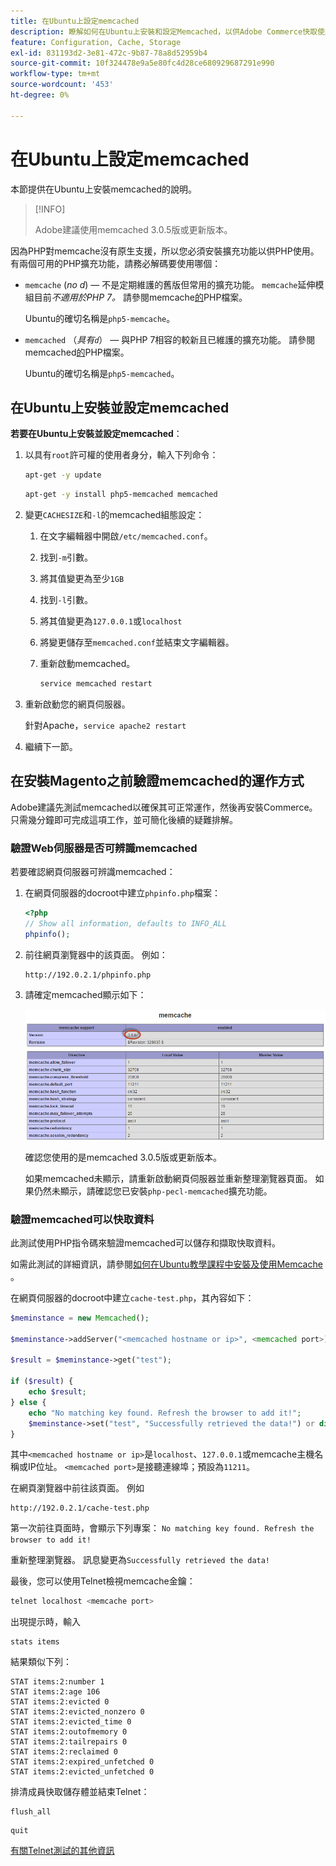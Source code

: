 ```yaml
---
title: 在Ubuntu上設定memcached
description: 瞭解如何在Ubuntu上安裝和設定Memcached，以供Adobe Commerce快取使用。 探索設定指示和最佳化秘訣。
feature: Configuration, Cache, Storage
exl-id: 831193d2-3e81-472c-9b87-78a8d52959b4
source-git-commit: 10f324478e9a5e80fc4d28ce680929687291e990
workflow-type: tm+mt
source-wordcount: '453'
ht-degree: 0%

---
```


# 在Ubuntu上設定memcached

本節提供在Ubuntu上安裝memcached的說明。

>[!INFO]
>
>Adobe建議使用memcached 3.0.5版或更新版本。

因為PHP對memcache沒有原生支援，所以您必須安裝擴充功能以供PHP使用。 有兩個可用的PHP擴充功能，請務必解碼要使用哪個：

- `memcache` (_no d_) — 不是定期維護的舊版但常用的擴充功能。
`memcache`延伸模組目前&#x200B;_不適用於PHP 7。_ 請參閱memcache[的](https://www.php.net/manual/en/book.memcache.php)PHP檔案。

  Ubuntu的確切名稱是`php5-memcache`。

- `memcached` （_具有`d`_） — 與PHP 7相容的較新且已維護的擴充功能。 請參閱memcached[的](https://www.php.net/manual/en/book.memcached.php)PHP檔案。

  Ubuntu的確切名稱是`php5-memcached`。

## 在Ubuntu上安裝並設定memcached

**若要在Ubuntu上安裝並設定memcached**：

1. 以具有`root`許可權的使用者身分，輸入下列命令：

   ```bash
   apt-get -y update
   ```

   ```bash
   apt-get -y install php5-memcached memcached
   ```

1. 變更`CACHESIZE`和`-l`的memcached組態設定：

   1. 在文字編輯器中開啟`/etc/memcached.conf`。
   1. 找到`-m`引數。
   1. 將其值變更為至少`1GB`
   1. 找到`-l`引數。
   1. 將其值變更為`127.0.0.1`或`localhost`
   1. 將變更儲存至`memcached.conf`並結束文字編輯器。
   1. 重新啟動memcached。

      ```bash
      service memcached restart
      ```

1. 重新啟動您的網頁伺服器。

   針對Apache，`service apache2 restart`

1. 繼續下一節。

## 在安裝Magento之前驗證memcached的運作方式

Adobe建議先測試memcached以確保其可正常運作，然後再安裝Commerce。 只需幾分鐘即可完成這項工作，並可簡化後續的疑難排解。

### 驗證Web伺服器是否可辨識memcached

若要確認網頁伺服器可辨識memcached：

1. 在網頁伺服器的docroot中建立`phpinfo.php`檔案：

   ```php
   <?php
   // Show all information, defaults to INFO_ALL
   phpinfo();
   ```

1. 前往網頁瀏覽器中的該頁面。 例如：

   ```http
   http://192.0.2.1/phpinfo.php
   ```

1. 請確定memcached顯示如下：

   ![確認網頁伺服器可辨識memcached](../../assets/configuration/memcache.png)

   確認您使用的是memcached 3.0.5版或更新版本。

   如果memcached未顯示，請重新啟動網頁伺服器並重新整理瀏覽器頁面。 如果仍然未顯示，請確認您已安裝`php-pecl-memcached`擴充功能。

### 驗證memcached可以快取資料

此測試使用PHP指令碼來驗證memcached可以儲存和擷取快取資料。

如需此測試的詳細資訊，請參閱[如何在Ubuntu教學課程中安裝及使用Memcache &#x200B;](https://www.digitalocean.com/community/tutorials/how-to-install-and-use-memcache-on-ubuntu-14-04)。

在網頁伺服器的docroot中建立`cache-test.php`，其內容如下：

```php
$meminstance = new Memcached();

$meminstance->addServer("<memcached hostname or ip>", <memcached port>);

$result = $meminstance->get("test");

if ($result) {
    echo $result;
} else {
    echo "No matching key found. Refresh the browser to add it!";
    $meminstance->set("test", "Successfully retrieved the data!") or die("Could not save anything to memcached...");
}
```

其中`<memcached hostname or ip>`是`localhost`、`127.0.0.1`或memcache主機名稱或IP位址。 `<memcached port>`是接聽連線埠；預設為`11211`。

在網頁瀏覽器中前往該頁面。 例如

```http
http://192.0.2.1/cache-test.php
```

第一次前往頁面時，會顯示下列專案： `No matching key found. Refresh the browser to add it!`

重新整理瀏覽器。 訊息變更為`Successfully retrieved the data!`

最後，您可以使用Telnet檢視memcache金鑰：

```bash
telnet localhost <memcache port>
```

出現提示時，輸入

```shell
stats items
```

結果類似下列：

```
STAT items:2:number 1
STAT items:2:age 106
STAT items:2:evicted 0
STAT items:2:evicted_nonzero 0
STAT items:2:evicted_time 0
STAT items:2:outofmemory 0
STAT items:2:tailrepairs 0
STAT items:2:reclaimed 0
STAT items:2:expired_unfetched 0
STAT items:2:evicted_unfetched 0
```

排清成員快取儲存體並結束Telnet：

```shell
flush_all
```

```shell
quit
```

[有關Telnet測試的其他資訊](https://darkcoding.net/software/memcached-list-all-keys/)
